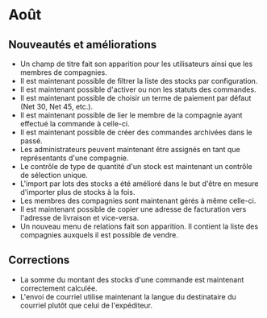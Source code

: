 # Août

## Nouveautés et améliorations

* Un champ de titre fait son apparition pour les utilisateurs ainsi que les membres de compagnies.
* Il est maintenant possible de filtrer la liste des stocks par configuration.
* Il est maintenant possible d'activer ou non les statuts des commandes.
* Il est maintenant possible de choisir un terme de paiement par défaut \(Net 30, Net 45, etc.\).
* Il est maintenant possible de lier le membre de la compagnie ayant effectué la commande à celle-ci.
* Il est maintenant possible de créer des commandes archivées dans le passé.
* Les administrateurs peuvent maintenant être assignés en tant que représentants d'une compagnie.
* Le contrôle de type de quantité d'un stock est maintenant un contrôle de sélection unique.
* L'import par lots des stocks a été amélioré dans le but d'être en mesure d'importer plus de stocks à la fois.
* Les membres des compagnies sont maintenant gérés à même celle-ci.
* Il est maintenant possible de copier une adresse de facturation vers l'adresse de livraison et vice-versa.
* Un nouveau menu de relations fait son apparition. Il contient la liste des compagnies auxquels il est possible de vendre.

## Corrections

* La somme du montant des stocks d'une commande est maintenant correctement calculée.
* L'envoi de courriel utilise maintenant la langue du destinataire du courriel plutôt que celui de l'expéditeur.

